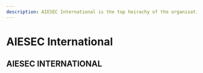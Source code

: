 ```yaml
---
description: AIESEC International is the top heirachy of the organisation
---
```


# AIESEC International

## AIESEC INTERNATIONAL





